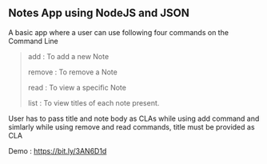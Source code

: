 ## Notes App using NodeJS and JSON

A basic app where a user can use following four commands on the Command Line

> add : To add a new Note
>
> remove : To remove a Note
>
> read : To view a specific Note
>
> list : To view titles of each note present.

User has to pass title and note body as CLAs while using add command and simlarly while using remove and read commands, title must be provided as CLA

Demo : https://bit.ly/3AN6D1d
